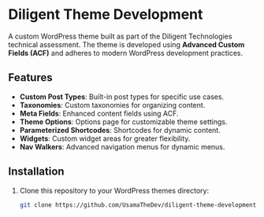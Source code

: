 # Diligent Theme Development

A custom WordPress theme built as part of the Diligent Technologies technical assessment. The theme is developed using **Advanced Custom Fields (ACF)** and adheres to modern WordPress development practices.

## Features
- **Custom Post Types**: Built-in post types for specific use cases.
- **Taxonomies**: Custom taxonomies for organizing content.
- **Meta Fields**: Enhanced content fields using ACF.
- **Theme Options**: Options page for customizable theme settings.
- **Parameterized Shortcodes**: Shortcodes for dynamic content.
- **Widgets**: Custom widget areas for greater flexibility.
- **Nav Walkers**: Advanced navigation menus for dynamic menus.

## Installation
1. Clone this repository to your WordPress themes directory:
   ```bash
   git clone https://github.com/UsamaTheDev/diligent-theme-development.git
